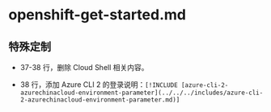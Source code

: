 # openshift-get-started.md

## 特殊定制

* 37-38 行，删除 Cloud Shell 相关内容。

* 38 行，添加 Azure CLI 2 的登录说明：`[!INCLUDE [azure-cli-2-azurechinacloud-environment-parameter](../../../includes/azure-cli-2-azurechinacloud-environment-parameter.md)]`